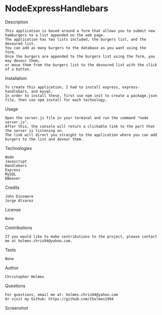 # NodeExpressHandlebars

Description

    This application is based around a form that allows you to submit new hamburgers to a list appended on the web page.
    The application has two lists included, the burgers list, and the devoured list.
    You can add as many burgers to the database as you want using the form.
    Once the burgers are appended to the burgers list using the form, you may devour them, 
    or move them from the burgers list to the devoured list with the click of a button.

Installation

    To create this application, I had to install express, express-handlebars, and mysql.
    In order to install these, first use npm init to create a package.json file, then use npm install for each technology.

Usage

    Open the server.js file in your terminal and run the command "node server.js".
    After this, the console will return a clickable link to the port that the server is listening on. 
    The link will direct you straight to the application where you can add burgers to the list and devour them.

Technologies

    Node
    Javascript
    Handlebars
    Express
    MySQL
    DBeaver

Credits

    John Dinsmore
    Jorge Alvarez

License

    None

Contributions

    If you would like to make contributions to the project, please contact me at holmes.chris94@yahoo.com.

Tests

    None

Author

    Christopher Holmes

Questions
    
    For questions, email me at: holmes.chris94@yahoo.com 
    Or visit my Github: https://github.com/Cholmes1994

Screenshot

